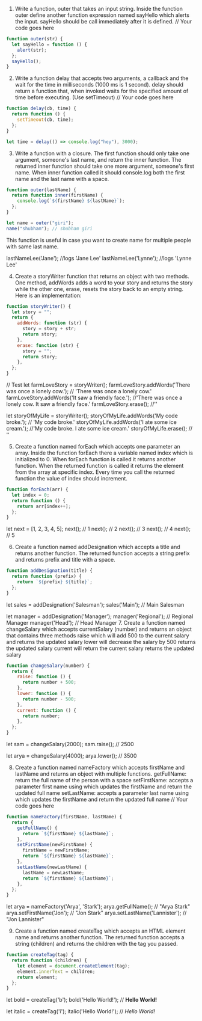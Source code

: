 1. Write a function, outer that takes an input string. Inside the function outer define another function expression named sayHello which alerts the input. sayHello should be call immediately after it is defined.
   // Your code goes here

```js
function outer(str) {
  let sayHello = function () {
    alert(str);
  };
  sayHello();
}
```

2. Write a function delay that accepts two arguments, a callback and the wait for the time in milliseconds (1000 ms is 1 second). delay should return a function that, when invoked waits for the specified amount of time before executing. (Use setTimeout)
   // Your code goes here

```js
function delay(cb, time) {
  return function () {
    setTimeout(cb, time);
  };
}

let time = delay(() => console.log("hey"), 3000);
```

3. Write a function with a closure. The first function should only take one argument, someone's last name, and return the inner function. The returned inner function should take one more argument, someone's first name. When inner function called it should console.log both the first name and the last name with a space.

```js
function outer(lastName) {
  return function inner(firstName) {
    console.log(`${firstName} ${lastName}`);
  };
}

let name = outer("giri");
name("shubham"); // shubham giri
```

This function is useful in case you want to create name for multiple people with same last name.

lastNameLee('Jane'); //logs 'Jane Lee'
lastNameLee('Lynne'); //logs 'Lynne Lee'

4. Create a storyWriter function that returns an object with two methods. One method, addWords adds a word to your story and returns the story while the other one, erase, resets the story back to an empty string. Here is an implementation:

```js
function storyWriter() {
  let story = "";
  return {
    addWords: function (str) {
      story = story + str;
      return story;
    },
    erase: function (str) {
      story = "";
      return story;
    },
  };
}
```

// Test
let farmLoveStory = storyWriter();
farmLoveStory.addWords('There was once a lonely cow.'); // 'There was once a lonely cow.'
farmLoveStory.addWords('It saw a friendly face.'); //'There was once a lonely cow. It saw a friendly face.'
farmLoveStory.erase(); //''

let storyOfMyLife = storyWriter();
storyOfMyLife.addWords('My code broke.'); // 'My code broke.'
storyOfMyLife.addWords('I ate some ice cream.'); //'My code broke. I ate some ice cream.'
storyOfMyLife.erase(); // ''

5. Create a function named forEach which accepts one parameter an array. Inside the function forEach there a variable named index which is initialized to 0.
   When forEach function is called it returns another function. When the returned function is called it returns the element from the array at specific index. Every time you call the returned function the value of index should increment.

```js
function forEach(arr) {
  let index = 0;
  return function () {
    return arr[index++];
  };
}
```

let next = [1, 2, 3, 4, 5];
next(); // 1
next(); // 2
next(); // 3
next(); // 4
next(); // 5

6. Create a function named addDesignation which accepts a title and returns another function.
   The returned function accepts a string prefix and returns prefix and title with a space.

```js
function addDesignation(title) {
  return function (prefix) {
    return `${prefix} ${title}`;
  };
}
```

let sales = addDesignation('Salesman');
sales('Main'); // Main Salesman

let manager = addDesignation('Manager');
manager('Regional'); // Regional Manager
manager('Head'); // Head Manager 7. Create a function named changeSalary which accepts currentSalary (number) and returns an object that contains three methods
raise which will add 500 to the current salary and returns the updated salary
lower will decrease the salary by 500 returns the updated salary
current will return the current salary returns the updated salary

```js
function changeSalary(number) {
  return {
    raise: function () {
      return number + 500;
    },
    lower: function () {
      return number - 500;
    },
    current: function () {
      return number;
    },
  };
}
```

let sam = changeSalary(2000);
sam.raise(); // 2500

let arya = changeSalary(4000);
arya.lower(); // 3500

8. Create a function named nameFactory which accepts firstName and lastName and returns an object with multiple functions.
   getFullName: return the full name of the person with a space
   setFirstName: accepts a parameter first name using which updates the firstName and return the updated full name
   setLastName: accepts a parameter last name using which updates the firstName and return the updated full name
   // Your code goes here

```js
function nameFactory(firstName, lastName) {
  return {
    getFullName() {
      return `${firstName} ${lastName}`;
    },
    setFirstName(newFirstName) {
      firstName = newFirstName;
      return `${firstName} ${lastName}`;
    },
    setLastName(newLastName) {
      lastName = newLastName;
      return `${firstName} ${lastName}`;
    },
  };
}
```

let arya = nameFactory('Arya', 'Stark');
arya.getFullName(); // "Arya Stark"
arya.setFirstName('Jon'); // "Jon Stark"
arya.setLastName('Lannister'); // "Jon Lannister"

9. Create a function named createTag which accepts an HTML element name and returns another function.
   The returned function accepts a string (children) and returns the children with the tag you passed.

```js
function createTag(tag) {
  return function (children) {
    let element = document.createElement(tag);
    element.innerText = children;
    return element;
  };
}
```

let bold = createTag('b');
bold('Hello World!'); // <b>Hello World!</b>

let italic = createTag('i');
italic('Hello World!'); // <i>Hello World!</i>
